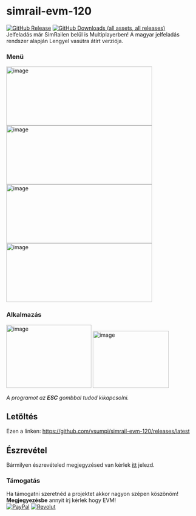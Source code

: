 # simrail-evm-120
[![GitHub Release](https://img.shields.io/github/v/release/vsumpi/simrail-evm-120)](https://github.com/vsumpi/simrail-evm-120/releases/latest)
[![GitHub Downloads (all assets, all releases)](https://img.shields.io/github/downloads/vsumpi/simrail-evm-120/total)](https://github.com/vsumpi/simrail-evm-120/releases/latest)<br>
Jelfeladás már SimRailen belül is Multiplayerben! A magyar jelfeladás rendszer alapján Lengyel vasútra átírt verziója.

### Menü
<img width="384" height="155" alt="image" src="https://github.com/user-attachments/assets/874780bd-c7df-4b60-b653-b6f7d2d992d2" />
<img width="384" height="155" alt="image" src="https://github.com/user-attachments/assets/98f9bb72-681f-4eca-985e-f9fdc29eff99" />
<img width="384" height="155" alt="image" src="https://github.com/user-attachments/assets/12b783e0-cbe7-4965-a3d9-33f5432645f1" />
<img width="384" height="155" alt="image" src="https://github.com/user-attachments/assets/2d334887-ffa1-43ea-8ce9-33a3bafcbdac" />

### Alkalmazás
<img width="224" height="166" alt="image" src="https://github.com/user-attachments/assets/1b21a620-9529-4072-b592-905434b92a30" />
<img width="200" height="150" alt="image" src="https://github.com/user-attachments/assets/397d0f80-b0dc-417b-9ef1-76aebe5abcc0" />

*A programot az **ESC** gombbal tudod kikapcsolni.*
## Letöltés
Ezen a linken: https://github.com/vsumpi/simrail-evm-120/releases/latest

## Észrevétel
Bármilyen észrevételed megjegyzésed van kérlek [itt](https://github.com/vsumpi/simrail-evm-120/issues) jelezd.
### Támogatás
Ha támogatni szeretnéd a projektet akkor nagyon szépen köszönöm!
**Megjegyezésbe** annyit írj kérlek hogy EVM!<br>
[![PayPal](https://img.shields.io/badge/PayPal-003087.svg?style=for-the-badge&logo=PayPal&logoColor=white)](https://www.paypal.com/paypalme/sumpiii)
[![Revolut](https://img.shields.io/badge/Revolut-191C1F.svg?style=for-the-badge&logo=Revolut&logoColor=white)](https://revolut.me/vsumpi2)<br>
